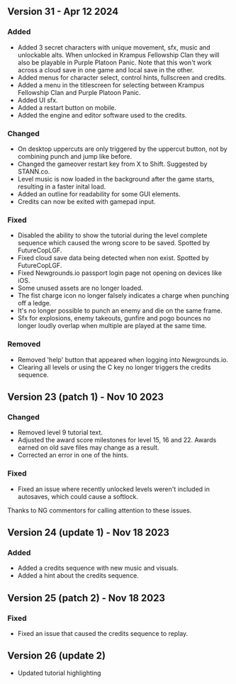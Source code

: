 ## Version 31 - Apr 12 2024

### Added

- Added 3 secret characters with unique movement, sfx, music and unlockable alts. When unlocked in Krampus Fellowship Clan they will also be playable in Purple Platoon Panic. Note that this won't work across a cloud save in one game and local save in the other.
- Added menus for character select, control hints, fullscreen and credits.
- Added a menu in the titlescreen for selecting between Krampus Fellowship Clan and Purple Platoon Panic.
- Added UI sfx.
- Added a restart button on mobile.
- Added the engine and editor software used to the credits.

### Changed

- On desktop uppercuts are only triggered by the uppercut button, not by combining punch and jump like before.
- Changed the gameover restart key from X to Shift. Suggested by STANN.co.
- Level music is now loaded in the background after the game starts, resulting in a faster inital load.
- Added an outline for readability for some GUI elements.
- Credits can now be exited with gamepad input.

### Fixed

- Disabled the ability to show the tutorial during the level complete sequence which caused the wrong score to be saved. Spotted by FutureCopLGF.
- Fixed cloud save data being detected when non exist. Spotted by FutureCopLGF.
- Fixed Newgrounds.io passport login page not opening on devices like iOS.
- Some unused assets are no longer loaded.
- The fist charge icon no longer falsely indicates a charge when punching off a ledge.
- It's no longer possible to punch an enemy and die on the same frame.
- Sfx for explosions, enemy takeouts, gunfire and pogo bounces no longer loudly overlap when multiple are played at the same time.

### Removed

- Removed 'help' button that appeared when logging into Newgrounds.io.
- Clearing all levels or using the C key no longer triggers the credits sequence.

## Version 23 (patch 1) - Nov 10 2023

### Changed

- Removed level 9 tutorial text.
- Adjusted the award score milestones for level 15, 16 and 22. Awards earned on old save files may change as a result.
- Corrected an error in one of the hints.

### Fixed

- Fixed an issue where recently unlocked levels weren't included in autosaves, which could cause a softlock.

Thanks to NG commentors for calling attention to these issues.

## Version 24 (update 1) - Nov 18 2023

### Added

- Added a credits sequence with new music and visuals.
- Added a hint about the credits sequence.

## Version 25 (patch 2) - Nov 18 2023

### Fixed

- Fixed an issue that caused the credits sequence to replay.

## Version 26 (update 2)

- Updated tutorial highlighting 